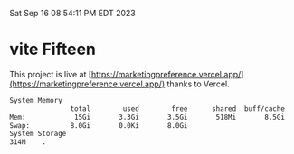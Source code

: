 Sat Sep 16 08:54:11 PM EDT 2023

# vite Fifteen


This project is live at [https://marketingpreference.vercel.app/](https://marketingpreference.vercel.app/) thanks to Vercel.

```bash
System Memory
               total        used        free      shared  buff/cache   available
Mem:            15Gi       3.3Gi       3.5Gi       518Mi       8.5Gi        11Gi
Swap:          8.0Gi       0.0Ki       8.0Gi
System Storage
314M	.
```
